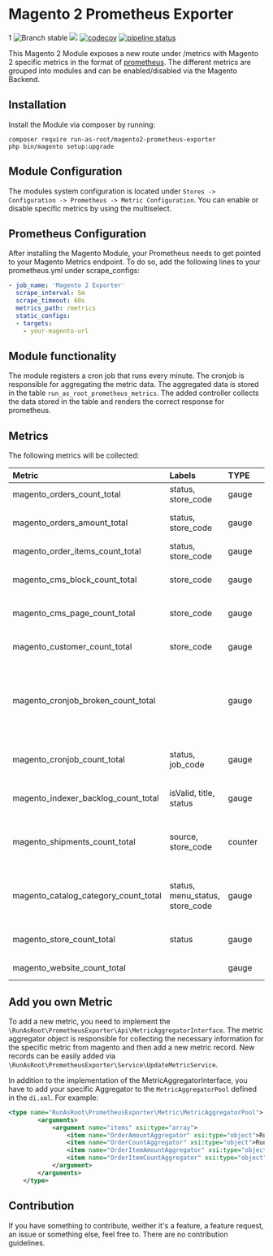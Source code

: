 # Magento 2 Prometheus Exporter
1
![Branch stable](https://img.shields.io/badge/stable%20branch-master-blue.svg)
![](https://github.styleci.io/repos/191891355/shield)
[![codecov](https://codecov.io/gh/run-as-root/magento2-prometheus-exporter/branch/master/graph/badge.svg)](https://codecov.io/gh/run-as-root/magento2-prometheus-exporter)
[![pipeline status](https://gitlab.com/run_as_root/magento2-prometheus-exporter/badges/master/pipeline.svg)](https://gitlab.com/run_as_root/magento2-prometheus-exporter/commits/master)

This Magento 2 Module exposes a new route under /metrics with Magento 2 specific metrics in the format of
[prometheus](https://prometheus.io). The different metrics are grouped into modules and can be enabled/disabled via the
Magento Backend.

## Installation

Install the Module via composer by running:

```
composer require run-as-root/magento2-prometheus-exporter
php bin/magento setup:upgrade
```

## Module Configuration

The modules system configuration is located under `Stores -> Configuration -> Prometheus -> Metric Configuration`. You
can enable or disable specific metrics by using the multiselect.

## Prometheus Configuration

After installing the Magento Module, your Prometheus needs to get pointed to your Magento Metrics endpoint. To do so,
add the following lines to your prometheus.yml under scrape_configs:

``` yaml
- job_name: 'Magento 2 Exporter'
  scrape_interval: 5m
  scrape_timeout: 60s
  metrics_path: /metrics
  static_configs:
  - targets: 
    - your-magento-url
```

## Module functionality

The module registers a cron job that runs every minute. The cronjob is responsible for aggregating the metric data. The
aggregated data is stored in the table `run_as_root_prometheus_metrics`. The added controller collects the data stored
in the table and renders the correct response for prometheus.

## Metrics

The following metrics will be collected:

| Metric                              | Labels                          | TYPE  | Help                                                                         |
|:------------------------------------|:--------------------------------|:------|:-----------------------------------------------------------------------------|
| magento_orders_count_total          | status, store_code              | gauge | All Magento Orders                                                           |
| magento_orders_amount_total         | status, store_code              | gauge | Total amount of all Magento Orders                                           |
| magento_order_items_count_total     | status, store_code              | gauge | Total count of orderitems                                                    |
| magento_cms_block_count_total       | store_code                      | gauge | Total count of available cms blocks                                          |
| magento_cms_page_count_total        | store_code                      | gauge | Total count of available cms pages                                           |
| magento_customer_count_total        | store_code                      | gauge | Total count of available customer                                            |
| magento_cronjob_broken_count_total  |                                 | gauge | Broken CronJobs occur when when status is pending but execution_time is set. |
| magento_cronjob_count_total         | status, job_code                | gauge | Total count of available CronJob Count.                                      |
| magento_indexer_backlog_count_total | isValid, title, status          | gauge | Total count of backlog item in indexer.                                      |
| magento_shipments_count_total       | source, store_code              | counter| Count of Shipments created by store and source.                             |
| magento_catalog_category_count_total| status, menu_status, store_code | gauge | Count of Categories by store, status and menu status.                        |
| magento_store_count_total           | status                          | gauge | Total count of Stores by status.                                             |
| magento_website_count_total         |                                 | gauge | Total count websites.                                                        |

## Add you own Metric

To add a new metric, you need to implement the `\RunAsRoot\PrometheusExporter\Api\MetricAggregatorInterface`. The metric
aggregator object is responsible for collecting the necessary information for the specific metric from magento and then
add a new metric record. New records can be easily added via
`\RunAsRoot\PrometheusExporter\Service\UpdateMetricService`.

In addition to the implementation of the MetricAggregatorInterface, you have to add your specific Aggregator to the
`MetricAggregatorPool` defined in the `di.xml`. For example:

``` xml
<type name="RunAsRoot\PrometheusExporter\Metric\MetricAggregatorPool">
        <arguments>
            <argument name="items" xsi:type="array">
                <item name="OrderAmountAggregator" xsi:type="object">RunAsRoot\PrometheusExporter\Aggregator\Order\OrderAmountAggregator</item>
                <item name="OrderCountAggregator" xsi:type="object">RunAsRoot\PrometheusExporter\Aggregator\Order\OrderCountAggregator</item>
                <item name="OrderItemAmountAggregator" xsi:type="object">RunAsRoot\PrometheusExporter\Aggregator\Order\OrderItemAmountAggregator</item>
                <item name="OrderItemCountAggregator" xsi:type="object">RunAsRoot\PrometheusExporter\Aggregator\Order\OrderItemCountAggregator</item>
            </argument>
        </arguments>
    </type>
```

## Contribution

If you have something to contribute, weither it's a feature, a feature request, an issue or something else, feel free
to. There are no contribution guidelines.
